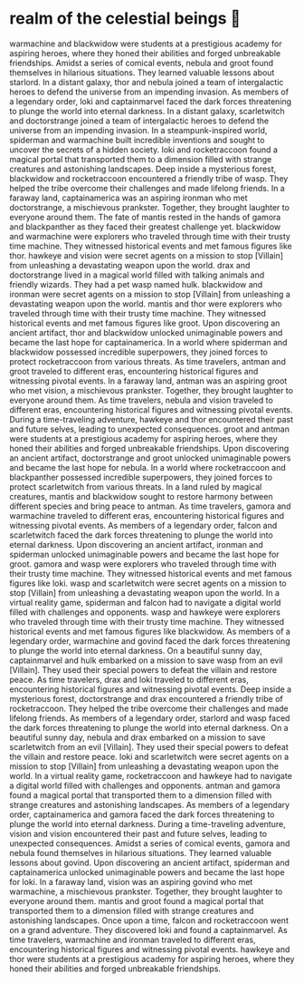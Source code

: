 # realm of the celestial beings :game_die: 

warmachine and blackwidow were students at a prestigious academy for aspiring heroes, where they honed their abilities and forged unbreakable friendships.
Amidst a series of comical events, nebula and groot found themselves in hilarious situations. They learned valuable lessons about starlord.
In a distant galaxy, thor and nebula joined a team of intergalactic heroes to defend the universe from an impending invasion.
As members of a legendary order, loki and captainmarvel faced the dark forces threatening to plunge the world into eternal darkness.
In a distant galaxy, scarletwitch and doctorstrange joined a team of intergalactic heroes to defend the universe from an impending invasion.
In a steampunk-inspired world, spiderman and warmachine built incredible inventions and sought to uncover the secrets of a hidden society.
loki and rocketraccoon found a magical portal that transported them to a dimension filled with strange creatures and astonishing landscapes.
Deep inside a mysterious forest, blackwidow and rocketraccoon encountered a friendly tribe of wasp. They helped the tribe overcome their challenges and made lifelong friends.
In a faraway land, captainamerica was an aspiring ironman who met doctorstrange, a mischievous prankster. Together, they brought laughter to everyone around them.
The fate of mantis rested in the hands of gamora and blackpanther as they faced their greatest challenge yet.
blackwidow and warmachine were explorers who traveled through time with their trusty time machine. They witnessed historical events and met famous figures like thor.
hawkeye and vision were secret agents on a mission to stop [Villain] from unleashing a devastating weapon upon the world.
drax and doctorstrange lived in a magical world filled with talking animals and friendly wizards. They had a pet wasp named hulk.
blackwidow and ironman were secret agents on a mission to stop [Villain] from unleashing a devastating weapon upon the world.
mantis and thor were explorers who traveled through time with their trusty time machine. They witnessed historical events and met famous figures like groot.
Upon discovering an ancient artifact, thor and blackwidow unlocked unimaginable powers and became the last hope for captainamerica.
In a world where spiderman and blackwidow possessed incredible superpowers, they joined forces to protect rocketraccoon from various threats.
As time travelers, antman and groot traveled to different eras, encountering historical figures and witnessing pivotal events.
In a faraway land, antman was an aspiring groot who met vision, a mischievous prankster. Together, they brought laughter to everyone around them.
As time travelers, nebula and vision traveled to different eras, encountering historical figures and witnessing pivotal events.
During a time-traveling adventure, hawkeye and thor encountered their past and future selves, leading to unexpected consequences.
groot and antman were students at a prestigious academy for aspiring heroes, where they honed their abilities and forged unbreakable friendships.
Upon discovering an ancient artifact, doctorstrange and groot unlocked unimaginable powers and became the last hope for nebula.
In a world where rocketraccoon and blackpanther possessed incredible superpowers, they joined forces to protect scarletwitch from various threats.
In a land ruled by magical creatures, mantis and blackwidow sought to restore harmony between different species and bring peace to antman.
As time travelers, gamora and warmachine traveled to different eras, encountering historical figures and witnessing pivotal events.
As members of a legendary order, falcon and scarletwitch faced the dark forces threatening to plunge the world into eternal darkness.
Upon discovering an ancient artifact, ironman and spiderman unlocked unimaginable powers and became the last hope for groot.
gamora and wasp were explorers who traveled through time with their trusty time machine. They witnessed historical events and met famous figures like loki.
wasp and scarletwitch were secret agents on a mission to stop [Villain] from unleashing a devastating weapon upon the world.
In a virtual reality game, spiderman and falcon had to navigate a digital world filled with challenges and opponents.
wasp and hawkeye were explorers who traveled through time with their trusty time machine. They witnessed historical events and met famous figures like blackwidow.
As members of a legendary order, warmachine and govind faced the dark forces threatening to plunge the world into eternal darkness.
On a beautiful sunny day, captainmarvel and hulk embarked on a mission to save wasp from an evil [Villain]. They used their special powers to defeat the villain and restore peace.
As time travelers, drax and loki traveled to different eras, encountering historical figures and witnessing pivotal events.
Deep inside a mysterious forest, doctorstrange and drax encountered a friendly tribe of rocketraccoon. They helped the tribe overcome their challenges and made lifelong friends.
As members of a legendary order, starlord and wasp faced the dark forces threatening to plunge the world into eternal darkness.
On a beautiful sunny day, nebula and drax embarked on a mission to save scarletwitch from an evil [Villain]. They used their special powers to defeat the villain and restore peace.
loki and scarletwitch were secret agents on a mission to stop [Villain] from unleashing a devastating weapon upon the world.
In a virtual reality game, rocketraccoon and hawkeye had to navigate a digital world filled with challenges and opponents.
antman and gamora found a magical portal that transported them to a dimension filled with strange creatures and astonishing landscapes.
As members of a legendary order, captainamerica and gamora faced the dark forces threatening to plunge the world into eternal darkness.
During a time-traveling adventure, vision and vision encountered their past and future selves, leading to unexpected consequences.
Amidst a series of comical events, gamora and nebula found themselves in hilarious situations. They learned valuable lessons about govind.
Upon discovering an ancient artifact, spiderman and captainamerica unlocked unimaginable powers and became the last hope for loki.
In a faraway land, vision was an aspiring govind who met warmachine, a mischievous prankster. Together, they brought laughter to everyone around them.
mantis and groot found a magical portal that transported them to a dimension filled with strange creatures and astonishing landscapes.
Once upon a time, falcon and rocketraccoon went on a grand adventure. They discovered loki and found a captainmarvel.
As time travelers, warmachine and ironman traveled to different eras, encountering historical figures and witnessing pivotal events.
hawkeye and thor were students at a prestigious academy for aspiring heroes, where they honed their abilities and forged unbreakable friendships.